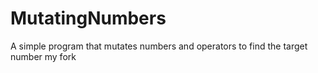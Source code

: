 # MutatingNumbers
A simple program that mutates numbers and operators to find the target number my fork
